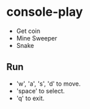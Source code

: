 # console-play

- Get coin
- Mine Sweeper
- Snake

## Run

- 'w', 'a', 's', 'd' to move.
- 'space' to select.
- 'q' to exit.
